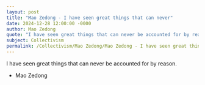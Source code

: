```yaml
---
layout: post
title: "Mao Zedong - I have seen great things that can never"
date: 2024-12-28 12:00:00 -0000
author: Mao Zedong
quote: "I have seen great things that can never be accounted for by reason."
subject: Collectivism
permalink: /Collectivism/Mao Zedong/Mao Zedong - I have seen great things that can never
---
```


I have seen great things that can never be accounted for by reason.

- Mao Zedong
